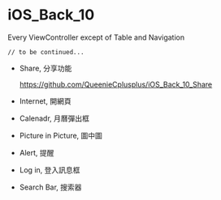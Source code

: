 # iOS_Back_10
Every ViewController except of Table and Navigation

    // to be continued...


* Share, 分享功能

  https://github.com/QueenieCplusplus/iOS_Back_10_Share

* Internet, 開網頁

* Calenadr, 月曆彈出框

* Picture in Picture, 圖中圖

* Alert, 提醒

* Log in, 登入訊息框

* Search Bar, 搜索器



